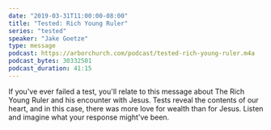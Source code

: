 ```yaml
---
date: "2019-03-31T11:00:00-08:00"
title: "Tested: Rich Young Ruler"
series: "tested"
speaker: "Jake Goetze"
type: message
podcast: https://arborchurch.com/podcast/tested-rich-young-ruler.m4a
podcast_bytes: 30332501
podcast_duration: 41:15
---
```


If you've ever failed a test, you'll relate to this message about The Rich Young Ruler and his encounter with Jesus. Tests reveal the contents of our heart, and in this case, there was more love for wealth than for Jesus. Listen and imagine what your response might've been. 

